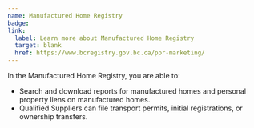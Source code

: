 ```yaml
---
name: Manufactured Home Registry
badge:
link: 
  label: Learn more about Manufactured Home Registry
  target: blank
  href: https://www.bcregistry.gov.bc.ca/ppr-marketing/
---
```


In the Manufactured Home Registry, you are able to:

- Search and download reports for manufactured homes and personal property liens on manufactured homes.
- Qualified Suppliers can file transport permits, initial registrations, or ownership transfers.